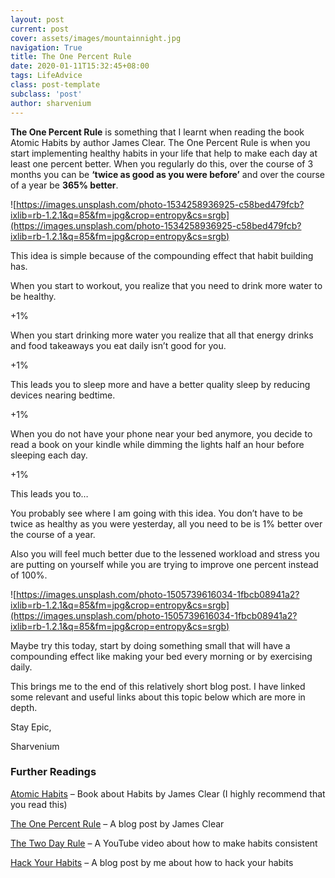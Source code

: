 ```yaml
---
layout: post
current: post
cover: assets/images/mountainnight.jpg
navigation: True
title: The One Percent Rule
date: 2020-01-11T15:32:45+08:00
tags: LifeAdvice
class: post-template
subclass: 'post'
author: sharvenium
---
```

**The One Percent Rule** is something that I learnt when reading the book Atomic Habits by author James Clear. The One Percent Rule is when you start implementing healthy habits in your life that help to make each day at least one percent better. When you regularly do this, over the course of 3 months you can be **&#8216;twice as good as you were before&#8217;** and over the course of a year be **365% better**.

![https://images.unsplash.com/photo-1534258936925-c58bed479fcb?ixlib=rb-1.2.1&q=85&fm=jpg&crop=entropy&cs=srgb](https://images.unsplash.com/photo-1534258936925-c58bed479fcb?ixlib=rb-1.2.1&q=85&fm=jpg&crop=entropy&cs=srgb) 

This idea is simple because of the compounding effect that habit building has.

When you start to workout, you realize that you need to drink more water to be healthy.

+1%

When you start drinking more water you realize that all that energy drinks and food takeaways you eat daily isn&#8217;t good for you.

+1%

This leads you to sleep more and have a better quality sleep by reducing devices nearing bedtime.

+1%

When you do not have your phone near your bed anymore, you decide to read a book on your kindle while dimming the lights half an hour before sleeping each day.

+1%

This leads you to&#8230;

You probably see where I am going with this idea. You don&#8217;t have to be twice as healthy as you were yesterday, all you need to be is 1% better over the course of a year.

Also you will feel much better due to the lessened workload and stress you are putting on yourself while you are trying to improve one percent instead of 100%.

![https://images.unsplash.com/photo-1505739616034-1fbcb08941a2?ixlib=rb-1.2.1&q=85&fm=jpg&crop=entropy&cs=srgb](https://images.unsplash.com/photo-1505739616034-1fbcb08941a2?ixlib=rb-1.2.1&q=85&fm=jpg&crop=entropy&cs=srgb) 

Maybe try this today, start by doing something small that will have a compounding effect like making your bed every morning or by exercising daily.

This brings me to the end of this relatively short blog post. I have linked some relevant and useful links about this topic below which are more in depth.

Stay Epic,

Sharvenium

### Further Readings

[Atomic Habits](https://www.amazon.com/Atomic-Habits-Proven-Build-Break/dp/0735211299) &#8211; Book about Habits by James Clear (I highly recommend that you read this)

[The One Percent Rule](https://jamesclear.com/the-1-percent-rule) &#8211; A blog post by James Clear

[The Two Day Rule](https://www.youtube.com/watch?v=bfLHTLQZ5nc) &#8211; A YouTube video about how to make habits consistent

[Hack Your Habits](https://sharvenium.com/hack-your-habits/) &#8211; A blog post by me about how to hack your habits